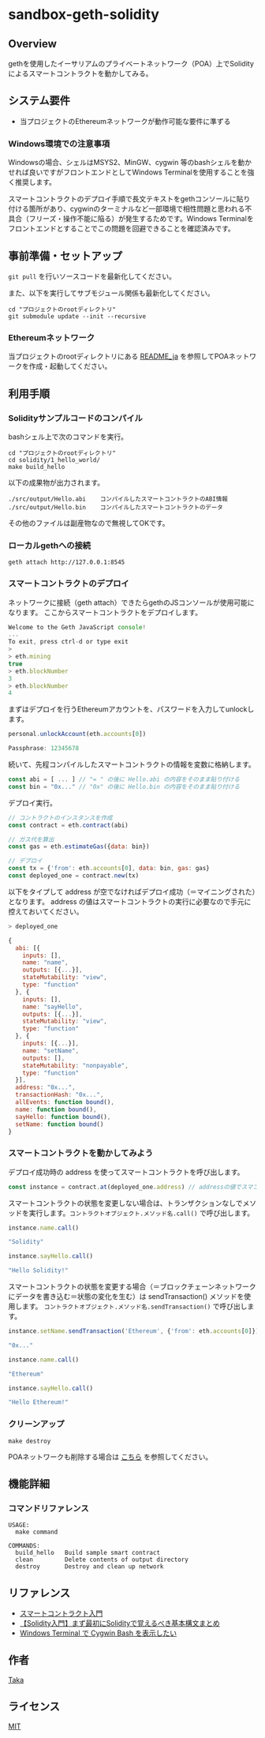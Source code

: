 # sandbox-geth-solidity

## Overview

gethを使用したイーサリアムのプライベートネットワーク（POA）上でSolidityによるスマートコントラクトを動かしてみる。

## システム要件

- 当プロジェクトのEthereumネットワークが動作可能な要件に準ずる

### Windows環境での注意事項

Windowsの場合、シェルはMSYS2、MinGW、cygwin 等のbashシェルを動かせれば良いですがフロントエンドとしてWindows Terminalを使用することを強く推奨します。

スマートコントラクトのデプロイ手順で長文テキストをgethコンソールに貼り付ける箇所があり、cygwinのターミナルなど一部環境で相性問題と思われる不具合（フリーズ・操作不能に陥る）が発生するためです。Windows Terminalをフロントエンドとすることでこの問題を回避できることを確認済みです。

## 事前準備・セットアップ

`git pull` を行いソースコードを最新化してください。

また、以下を実行してサブモジュール関係も最新化してください。

```shell
cd "プロジェクトのrootディレクトリ"
git submodule update --init --recursive
```

### Ethereumネットワーク

当プロジェクトのrootディレクトリにある [README_ja](../../README_ja.md) を参照してPOAネットワークを作成・起動してください。

## 利用手順

### Solidityサンプルコードのコンパイル

bashシェル上で次のコマンドを実行。

```shell
cd "プロジェクトのrootディレクトリ"
cd solidity/1_hello_world/
make build_hello
```

以下の成果物が出力されます。

```
./src/output/Hello.abi    コンパイルしたスマートコントラクトのABI情報
./src/output/Hello.bin    コンパイルしたスマートコントラクトのデータ
```

その他のファイルは副産物なので無視してOKです。

### ローカルgethへの接続

```shell
geth attach http://127.0.0.1:8545
```

### スマートコントラクトのデプロイ

ネットワークに接続（geth attach）できたらgethのJSコンソールが使用可能になります。
ここからスマートコントラクトをデプロイします。

```javascript
Welcome to the Geth JavaScript console!
...
To exit, press ctrl-d or type exit
>
> eth.mining
true
> eth.blockNumber
3
> eth.blockNumber
4
```

まずはデプロイを行うEthereumアカウントを、パスワードを入力してunlockします。

```javascript
personal.unlockAccount(eth.accounts[0])

Passphrase: 12345678
```

続いて、先程コンパイルしたスマートコントラクトの情報を変数に格納します。

```javascript
const abi = [ ... ] // "= " の後に Hello.abi の内容をそのまま貼り付ける
const bin = "0x..." // "0x" の後に Hello.bin の内容をそのまま貼り付ける
```

デプロイ実行。

```javascript
// コントラクトのインスタンスを作成
const contract = eth.contract(abi)

// ガス代を算出
const gas = eth.estimateGas({data: bin})

// デプロイ
const tx = {'from': eth.accounts[0], data: bin, gas: gas}
const deployed_one = contract.new(tx)
```

以下をタイプして address が空でなければデプロイ成功（＝マイニングされた）となります。
address の値はスマートコントラクトの実行に必要なので手元に控えておいてください。
```javascript
> deployed_one

{
  abi: [{
    inputs: [],
    name: "name",
    outputs: [{...}],
    stateMutability: "view",
    type: "function"
  }, {
    inputs: [],
    name: "sayHello",
    outputs: [{...}],
    stateMutability: "view",
    type: "function"
  }, {
    inputs: [{...}],
    name: "setName",
    outputs: [],
    stateMutability: "nonpayable",
    type: "function"
  }],
  address: "0x...",
  transactionHash: "0x...",
  allEvents: function bound(),
  name: function bound(),
  sayHello: function bound(),
  setName: function bound()
}
```

### スマートコントラクトを動かしてみよう

デプロイ成功時の address を使ってスマートコントラクトを呼び出します。

```javascript
const instance = contract.at(deployed_one.address) // addressの値でスマコンを呼び出す
```

スマートコントラクトの状態を変更しない場合は、トランザクションなしでメソッドを実行します。`コントラクトオブジェクト.メソッド名.call()` で呼び出します。

```javascript
instance.name.call()

"Solidity"

instance.sayHello.call()

"Hello Solidity!"
```

スマートコントラクトの状態を変更する場合（＝ブロックチェーンネットワークにデータを書き込む＝状態の変化を生む）は sendTransaction() メソッドを使用します。
`コントラクトオブジェクト.メソッド名.sendTransaction()` で呼び出します。

```javascript
instance.setName.sendTransaction('Ethereum', {'from': eth.accounts[0]})

"0x..."

instance.name.call()

"Ethereum"

instance.sayHello.call()

"Hello Ethereum!"
```


### クリーンアップ

```shell
make destroy
```

POAネットワークも削除する場合は [こちら](../../README_ja.md) を参照してください。

## 機能詳細

### コマンドリファレンス

```shell
USAGE:
  make command

COMMANDS:
  build_hello   Build sample smart contract
  clean         Delete contents of output directory
  destroy       Destroy and clean up network
```

## リファレンス

- [スマートコントラクト入門](https://tech.isid.co.jp/entry/2022/01/17/%E3%82%B9%E3%83%9E%E3%83%BC%E3%83%88%E3%82%B3%E3%83%B3%E3%83%88%E3%83%A9%E3%82%AF%E3%83%88%E5%85%A5%E9%96%80)
- [【Solidity入門】まず最初にSolidityで覚えるべき基本構文まとめ](https://qiita.com/sho11hei12-1998/items/31ed7c5d4c2f34409223)
- [Windows Terminal で Cygwin Bash を表示したい](https://qiita.com/yokra9/items/e8b184021091dbabb8a1)

## 作者

[Taka](https://github.com/taka-tactical/)

## ライセンス

[MIT](https://opensource.org/licenses/mit-license.php)

